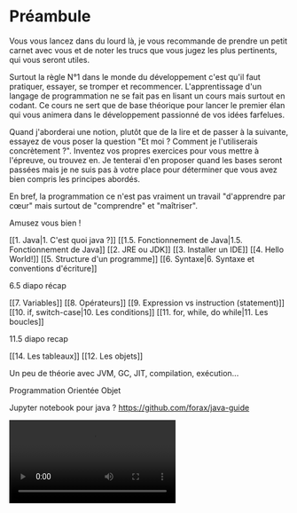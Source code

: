 # Préambule

Vous vous lancez dans du lourd là, je vous recommande de prendre un petit carnet avec vous et de noter les trucs que vous jugez les plus pertinents, qui vous seront utiles.

Surtout la règle N°1 dans le monde du développement c'est qu'il faut pratiquer, essayer, se tromper et recommencer. L'apprentissage d'un langage de programmation ne se fait pas en lisant un cours mais surtout en codant. Ce cours ne sert que de base théorique pour lancer le premier élan qui vous animera dans le développement passionné de vos idées farfelues.

Quand j'aborderai une notion, plutôt que de la lire et de passer à la suivante, essayez de vous poser la question "Et moi ? Comment je l'utiliserais concrètement ?". Inventez vos propres exercices pour vous mettre à l'épreuve, ou trouvez en. Je tenterai d'en proposer quand les bases seront passées mais je ne suis pas à votre place pour déterminer que vous avez bien compris les principes abordés.

En bref, la programmation ce n'est pas vraiment un travail "d'apprendre par cœur" mais surtout de "comprendre" et "maîtriser". 

Amusez vous bien !

[[1. Java|1. C'est quoi java ?]]
[[1.5. Fonctionnement de Java|1.5. Fonctionnement de Java]]
[[2. JRE ou JDK]]
[[3. Installer un IDE]]
[[4. Hello World!]]
[[5. Structure d'un programme]]
[[6. Syntaxe|6. Syntaxe et conventions d'écriture]]

6.5 diapo récap

[[7. Variables]]
[[8. Opérateurs]]
[[9. Expression vs instruction (statement)]]
[[10. if, switch-case|10. Les conditions]]
[[11. for, while, do while|11. Les boucles]]

11.5 diapo recap

[[14. Les tableaux]]
[[12. Les objets]]


Un peu de théorie avec JVM, GC, JIT, compilation, exécution...

Programmation Orientée Objet

Jupyter notebook pour java ? https://github.com/forax/java-guide

![d|100x145](reflechir.mp4)


